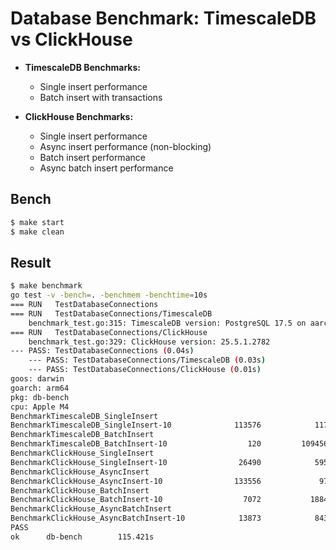 # Database Benchmark: TimescaleDB vs ClickHouse

- **TimescaleDB Benchmarks:**
  - Single insert performance
  - Batch insert with transactions

- **ClickHouse Benchmarks:**
  - Single insert performance
  - Async insert performance (non-blocking)
  - Batch insert performance
  - Async batch insert performance

## Bench

```sh
$ make start
$ make clean
```

## Result

```sh
$ make benchmark                                                                                  22:38:21
go test -v -bench=. -benchmem -benchtime=10s
=== RUN   TestDatabaseConnections
=== RUN   TestDatabaseConnections/TimescaleDB
    benchmark_test.go:315: TimescaleDB version: PostgreSQL 17.5 on aarch64-unknown-linux-musl, compiled by gcc (Alpine 14.2.0) 14.2.0, 64-bit
=== RUN   TestDatabaseConnections/ClickHouse
    benchmark_test.go:329: ClickHouse version: 25.5.1.2782
--- PASS: TestDatabaseConnections (0.04s)
    --- PASS: TestDatabaseConnections/TimescaleDB (0.03s)
    --- PASS: TestDatabaseConnections/ClickHouse (0.01s)
goos: darwin
goarch: arm64
pkg: db-bench
cpu: Apple M4
BenchmarkTimescaleDB_SingleInsert
BenchmarkTimescaleDB_SingleInsert-10              113576            117738 ns/op             282 B/op          8 allocs/op
BenchmarkTimescaleDB_BatchInsert
BenchmarkTimescaleDB_BatchInsert-10                  120         109456049 ns/op          261903 B/op       8721 allocs/op
BenchmarkClickHouse_SingleInsert
BenchmarkClickHouse_SingleInsert-10                26490            595812 ns/op           29147 B/op        256 allocs/op
BenchmarkClickHouse_AsyncInsert
BenchmarkClickHouse_AsyncInsert-10                133556             97104 ns/op            2268 B/op         45 allocs/op
BenchmarkClickHouse_BatchInsert
BenchmarkClickHouse_BatchInsert-10                  7072           1884508 ns/op          371176 B/op       6165 allocs/op
BenchmarkClickHouse_AsyncBatchInsert
BenchmarkClickHouse_AsyncBatchInsert-10            13873            843817 ns/op          363832 B/op       6107 allocs/op
PASS
ok      db-bench        115.421s

```
